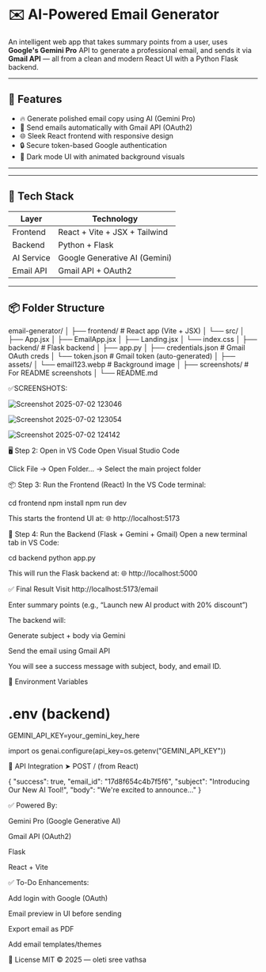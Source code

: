 # ✉️ AI-Powered Email Generator

An intelligent web app that takes summary points from a user, uses **Google's Gemini Pro** API to generate a professional email, and sends it via **Gmail API** — all from a clean and modern React UI with a Python Flask backend.

---

## 🚀 Features

- 🔥 Generate polished email copy using AI (Gemini Pro)
- 📧 Send emails automatically with Gmail API (OAuth2)
- 🌐 Sleek React frontend with responsive design
- 🔒 Secure token-based Google authentication
- 🌙 Dark mode UI with animated background visuals

---

---

## 🧰 Tech Stack

| Layer       | Technology                     |
|-------------|--------------------------------|
| Frontend    | React + Vite + JSX + Tailwind  |
| Backend     | Python + Flask                 |
| AI Service  | Google Generative AI (Gemini)  |
| Email API   | Gmail API + OAuth2             |
---

## 📦 Folder Structure
email-generator/
│
├── frontend/ # React app (Vite + JSX)
│ └── src/
│ ├── App.jsx
│ ├── EmailApp.jsx
│ ├── Landing.jsx
│ └── index.css
│
├── backend/ # Flask backend
│ ├── app.py
│ ├── credentials.json # Gmail OAuth creds
│ └── token.json # Gmail token (auto-generated)
│
├── assets/
│ └── email123.webp # Background image
│
├── screenshots/ # For README screenshots
│
└── README.md

✅SCREENSHOTS:

![Screenshot 2025-07-02 123046](https://github.com/user-attachments/assets/e9f5779e-6f87-44f1-b31e-f6a77f0d27c0)

![Screenshot 2025-07-02 123054](https://github.com/user-attachments/assets/863b2537-e93b-4ca0-8e8f-e405c05da1cd)

![Screenshot 2025-07-02 124142](https://github.com/user-attachments/assets/5b5bedbd-b82a-48b5-9538-72ed592fabf3)

🖥 Step 2: Open in VS Code
Open Visual Studio Code

Click File → Open Folder... → Select the main project folder

📦 Step 3: Run the Frontend (React)
In the VS Code terminal:

cd frontend
npm install
npm run dev

This starts the frontend UI at:
🌐 http://localhost:5173

🧠 Step 4: Run the Backend (Flask + Gemini + Gmail)
Open a new terminal tab in VS Code:

cd backend
python app.py

This will run the Flask backend at:
🌐 http://localhost:5000


✅ Final Result
Visit http://localhost:5173/email

Enter summary points (e.g., “Launch new AI product with 20% discount”)

The backend will:

Generate subject + body via Gemini

Send the email using Gmail API

You will see a success message with subject, body, and email ID.


🔑 Environment Variables 
# .env (backend)
GEMINI_API_KEY=your_gemini_key_here

import os
genai.configure(api_key=os.getenv("GEMINI_API_KEY"))

🔄 API Integration
➤ POST / (from React)

{
  "success": true,
  "email_id": "17d8f654c4b7f5f6",
  "subject": "Introducing Our New AI Tool!",
  "body": "We're excited to announce..."
}

✅ Powered By:

Gemini Pro (Google Generative AI)

Gmail API (OAuth2)

Flask

React + Vite

✅ To-Do Enhancements:
 
 Add login with Google (OAuth)

 Email preview in UI before sending

 Export email as PDF

 Add email templates/themes

 📝 License
MIT © 2025 — oleti sree vathsa

